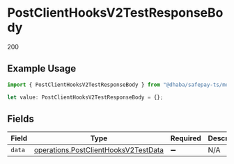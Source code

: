 # PostClientHooksV2TestResponseBody

200

## Example Usage

```typescript
import { PostClientHooksV2TestResponseBody } from "@dhaba/safepay-ts/models/operations";

let value: PostClientHooksV2TestResponseBody = {};
```

## Fields

| Field                                                                                        | Type                                                                                         | Required                                                                                     | Description                                                                                  |
| -------------------------------------------------------------------------------------------- | -------------------------------------------------------------------------------------------- | -------------------------------------------------------------------------------------------- | -------------------------------------------------------------------------------------------- |
| `data`                                                                                       | [operations.PostClientHooksV2TestData](../../models/operations/postclienthooksv2testdata.md) | :heavy_minus_sign:                                                                           | N/A                                                                                          |